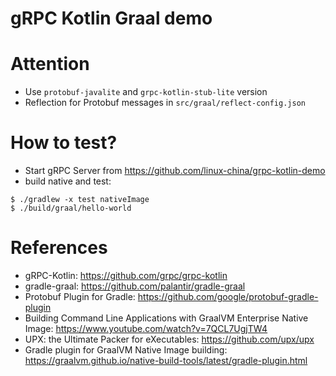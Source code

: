 gRPC Kotlin Graal demo
======================

# Attention

* Use `protobuf-javalite` and `grpc-kotlin-stub-lite` version
* Reflection for Protobuf messages in `src/graal/reflect-config.json` 

# How to test?

* Start gRPC Server from https://github.com/linux-china/grpc-kotlin-demo
* build native and test: 

```
$ ./gradlew -x test nativeImage
$ ./build/graal/hello-world
```

# References

* gRPC-Kotlin: https://github.com/grpc/grpc-kotlin
* gradle-graal: https://github.com/palantir/gradle-graal
* Protobuf Plugin for Gradle: https://github.com/google/protobuf-gradle-plugin
* Building Command Line Applications with GraalVM Enterprise Native Image: https://www.youtube.com/watch?v=7QCL7UgjTW4
* UPX: the Ultimate Packer for eXecutables: https://github.com/upx/upx
* Gradle plugin for GraalVM Native Image building: https://graalvm.github.io/native-build-tools/latest/gradle-plugin.html 
